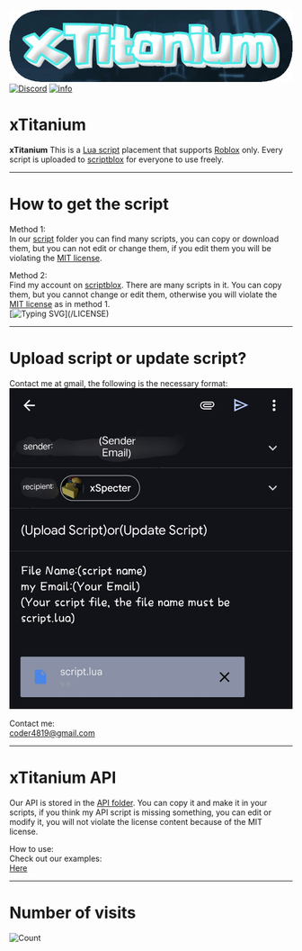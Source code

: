 ![logo](image/gif_logo.gif)
[![Discord](https://img.shields.io/badge/Discord-Join-blue?logo=discord)](https://discord.gg/GHtYPSk7KH)
[![info](https://img.shields.io/badge/info-check-blue?logo=info)](https://github.com/xStrikea/xTitanium/blob/main/INFO.md)
# xTitanium

**xTitanium** This is a [Lua script](https://en.m.wikipedia.org/wiki/Lua) placement that supports [Roblox](https://en.m.wikipedia.org/wiki/Roblox) only. Every script is uploaded to [scriptblox](https://scriptblox.com) for everyone to use freely.

---

# How to get the script
Method 1:  
In our [script](/script) folder you can find many scripts, you can copy or download them, but you can not edit or change them, if you edit them you will be violating the [MIT license](/LICENSE).  
  
Method 2:  
Find my account on [scriptblox](https://scriptblox.com/u/Tektronix). There are many scripts in it. You can copy them, but you cannot change or edit them, otherwise you will violate the [MIT license](/LICENSE) as in method 1.  
[![Typing SVG](https://readme-typing-svg.herokuapp.com?font=Fira+Code&duration=2000&pause=1000&color=F70000&center=true&vCenter=true&multiline=true&repeat=false&width=435&height=70&lines=Violation+of+the+MIT+License%2C;It's+not+our+responsibility.)](/LICENSE)

---

# Upload script or update script?  
Contact me at gmail, the following is the necessary format:  
![screenshots](image/example.png)

Contact me:  
[coder4819@gmail.com](mailto:coder4819@gmail.com)

---

# xTitanium API  
Our API is stored in the [API folder](/API/script_api.lua). You can copy it and make it in your scripts, if you think my API script is missing something, you can edit or modify it, you will not violate the license content because of the MIT license.

How to use:  
Check out our examples:  
[Here](/API/script_examples.lua)

---

# Number of visits
![Count](https://count.kjchmc.cn/get/@xTitanium-minecraft-id102938475765748201?theme=minecraft)
